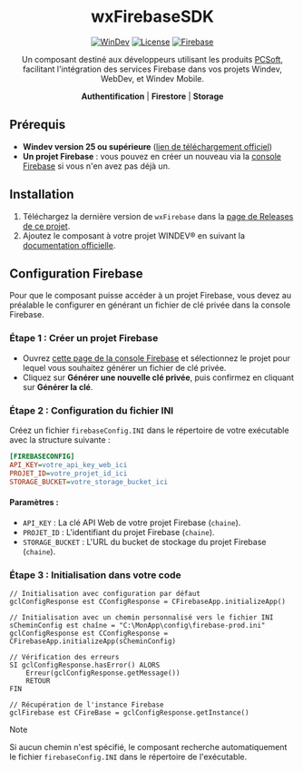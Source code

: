 <h1 align="center">wxFirebaseSDK</h1>

<div align="center">

[![WinDev](https://img.shields.io/badge/WinDev-25+-blue.svg)](#)
[![License](https://img.shields.io/badge/License-MIT-green.svg)](#)
[![Firebase](https://img.shields.io/badge/Firebase-REST_API-orange.svg)](#)

</div>

<p align="center">
    Un composant destiné aux développeurs utilisant les produits 
    <a href="https://pcsoft.fr/" target="_blank">PCSoft</a>, facilitant l'intégration des services Firebase dans vos projets Windev, WebDev, et Windev Mobile.
</p>

<p align="center">
    <strong>Authentification</strong> | <strong>Firestore</strong> | <strong>Storage</strong>
</p>

## Prérequis

- **Windev version 25 ou supérieure** ([lien de téléchargement officiel](https://pcsoft.fr/st/telec/index.html))
- **Un projet Firebase** : vous pouvez en créer un nouveau via la [console Firebase](https://console.firebase.google.com/u/0/) si vous n'en avez pas déjà un.

## Installation

1. Téléchargez la dernière version de `wxFirebase` dans la [page de Releases de ce projet](https://github.com/fabnguess/wxFirebaseSDK/releases).
2. Ajoutez le composant à votre projet WINDEV® en suivant la [documentation officielle](https://doc.pcsoft.fr/?2014006).

## Configuration Firebase

Pour que le composant puisse accéder à un projet Firebase, vous devez au préalable le configurer en générant un fichier de clé privée dans la console Firebase.

### Étape 1 : Créer un projet Firebase

- Ouvrez [cette page de la console Firebase](https://console.firebase.google.com/project/_/settings/serviceaccounts/adminsdk) et sélectionnez le projet pour lequel vous souhaitez générer un fichier de clé privée.
- Cliquez sur **Générer une nouvelle clé privée**, puis confirmez en cliquant sur **Générer la clé**.

### Étape 2 : Configuration du fichier INI
Créez un fichier `firebaseConfig.INI` dans le répertoire de votre exécutable avec la structure suivante :
```ini
[FIREBASECONFIG]
API_KEY=votre_api_key_web_ici
PROJET_ID=votre_projet_id_ici
STORAGE_BUCKET=votre_storage_bucket_ici
```
#### Paramètres :
- `API_KEY` : La clé API Web de votre projet Firebase (`chaine`).
- `PROJET_ID` : L'identifiant du projet Firebase (`chaine`).
- `STORAGE_BUCKET` : L'URL du bucket de stockage du projet Firebase (`chaine`).

### Étape 3 : Initialisation dans votre code

```WLangage
// Initialisation avec configuration par défaut
gclConfigResponse est CConfigResponse = CFirebaseApp.initializeApp()

// Initialisation avec un chemin personnalisé vers le fichier INI
sCheminConfig est chaîne = "C:\MonApp\config\firebase-prod.ini"
gclConfigResponse est CConfigResponse = CFirebaseApp.initializeApp(sCheminConfig)

// Vérification des erreurs
SI gclConfigResponse.hasError() ALORS
	Erreur(gclConfigResponse.getMessage())
	RETOUR
FIN

// Récupération de l'instance Firebase
gclFirebase est CFireBase = gclConfigResponse.getInstance()
```
> [!NOTE]
>  Si aucun chemin n'est spécifié, le composant recherche automatiquement le fichier `firebaseConfig.INI` dans le répertoire de l'exécutable.